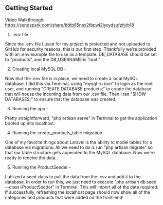 ## Getting Started

Video Walkthrough: https://sendspark.com/share/ifdtb85nss2fbpwi2lyoydsufzhjrb18

1) .env file - 

Since the .env file I used for my project is protected and not uploaded to GitHub for security reasons, this is our first step. Thankfully we're provided with an .env.example file to use as a template. DB_DATABASE should be set to "products", and the DB_USERNAME is "root."

2) Creating local MySQL DB -

Now that the .env file is in place, we need to create a local MySQL database. I did this via Terminal, using "mysql -u root" to login as the root user, and running "CREATE DATABASE products;" to create the database that will house the incoming data from our .csv file. Then I ran "SHOW DATABASES;" to ensure that the database was created.

3) Running the app -

Pretty straightforward, "php artisan serve" in Terminal to get the application booted up into localhost.

4) Running the create_products_table migration -

One of my favorite things about Laravel is the ability to model tables for a database via migrations. All we need to do is run "php artisan migrate" so that our table structure gets appended to the MySQL database. Now we're ready to receive the data.

5) Running the ProductSeeder -

I utilized a seed class to pull the data from the .csv and add it to the database. In order to run this, we just need to execute "php artisan db:seed --class=ProductSeeder" in Terminal. This will import all of the data required. If successfully, refreshing the localhost page should now show all of the categories and products that were added on the front-end!

